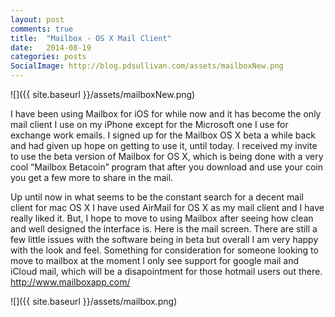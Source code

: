 ```yaml
---
layout: post
comments: true
title:  "Mailbox - OS X Mail Client"
date:   2014-08-19
categories: posts
SocialImage: http://blog.pdsullivan.com/assets/mailboxNew.png
---
```



![]({{ site.baseurl }}/assets/mailboxNew.png)


  
I have been using Mailbox for iOS for while now and it has become the only mail client I use on my iPhone except for the Microsoft one I use for exchange work emails. I signed up for the Mailbox OS X beta a while back and had given up hope on getting to use it, until today. I received my invite to use the beta version of Mailbox for OS X, which is being done with a very cool “Mailbox Betacoin” program that after you download and use your coin you get a few more to share in the mail.

Up until now in what seems to be the constant search for a decent mail client for mac OS X I have used AirMail for OS X as my mail client and I have really liked it. But, I hope to move to using Mailbox after seeing how clean and well designed the interface is. Here is the mail screen. There are still a few little issues with the software being in beta but overall I am very happy with the look and feel. Something for consideration for someone looking to move to mailbox at the moment I only see support for google mail and iCloud mail, which will be a disapointment for those hotmail users out there.
http://www.mailboxapp.com/


![]({{ site.baseurl }}/assets/mailbox.png)

